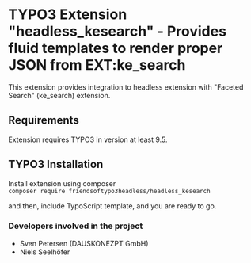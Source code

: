 # TYPO3 Extension "headless_kesearch" - Provides fluid templates to render proper JSON from EXT:ke_search
This extension provides integration to headless extension with "Faceted Search" (ke_search) extension.

## Requirements
Extension requires TYPO3 in version at least 9.5.

## TYPO3 Installation
Install extension using composer\
``composer require friendsoftypo3headless/headless_kesearch``

and then, include TypoScript template, and you are ready to go.

### Developers involved in the project

- Sven Petersen (DAUSKONEZPT GmbH)
- Niels Seelhöfer
